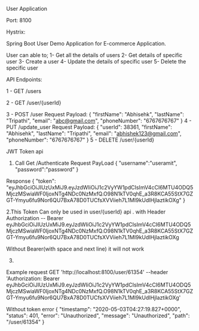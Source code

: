 User Application

Port: 8100

Hystrix:  

Spring Boot User Demo Application for E-commerce Application.

User can able to;
  1- Get all the details of users
  2- Get details of specific user
  3- Create a user
  4- Update the details of specific user
  5- Delete the specific user

 API Endpoints:
 
 1 - GET /users
 
 2 - GET /user/{userId}
 
 3 - POST /user
   Request Payload:
   	{
    "firstName": "Abhisehk",
    "lastName": "Tripathi",
    "email": "abc@gmail.com",
    "phoneNumber": "6767676767"
	}
4 - PUT /update_user
	Request Payload:
	{
    "userId": 38361,
    "firstName": "Abhisehk",
    "lastName": "Tripathi",
    "email": "abhishek123@gmail.com",
    "phoneNumber": "6767676767"
	}
5 - DELETE /user/{userId}

JWT Token api 

1. Call Get /Authenticate
Request PayLoad
{
"username":"useramit",
"password":"password"
}

Response
{
   "token": "eyJhbGciOiJIUzUxMiJ9.eyJzdWIiOiJ1c2VyYW1pdCIsImV4cCI6MTU4ODQ5MjczMSwiaWF0IjoxNTg4NDc0NzMxfQ.O98N1kTV0qhE_a3R8KCA55StX7GZGT-Ymyu6fu9Nor6QU7BxA78D0TUCfsXVViieh7L1MI9kUdIHjIaztikOXg"
}

2.This Token Can only be used in user/{userId} api .
with Header 
Authorization -- Bearer
eyJhbGciOiJIUzUxMiJ9.eyJzdWIiOiJ1c2VyYW1pdCIsImV4cCI6MTU4ODQ5MjczMSwiaWF0IjoxNTg4NDc0NzMxfQ.O98N1kTV0qhE_a3R8KCA55StX7GZGT-Ymyu6fu9Nor6QU7BxA78D0TUCfsXVViieh7L1MI9kUdIHjIaztikOXg

Without Bearer(with space and next line) it will not work

3.
Example 
request GET 'http://localhost:8100/user/61354' 
--header 'Authorization: Bearer eyJhbGciOiJIUzUxMiJ9.eyJzdWIiOiJ1c2VyYW1pdCIsImV4cCI6MTU4ODQ5MjczMSwiaWF0IjoxNTg4NDc0NzMxfQ.O98N1kTV0qhE_a3R8KCA55StX7GZGT-Ymyu6fu9Nor6QU7BxA78D0TUCfsXVViieh7L1MI9kUdIHjIaztikOXg'

Without token error
{
    "timestamp": "2020-05-03T04:27:19.827+0000",
    "status": 401,
    "error": "Unauthorized",
    "message": "Unauthorized",
    "path": "/user/61354"
}
